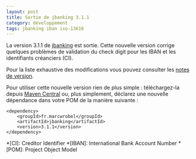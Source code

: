 ```yaml
---
layout: post
title: Sortie de jbanking 3.1.1
category: développement
tags: jbanking iban iso-13616
---
```


La version 3.1.1 de [jbanking](https://github.com/marcwrobel/jbanking) est sortie. Cette nouvelle version corrige quelques problèmes de validation du check
digit pour les IBAN et les identifiants créanciers (CI).

Pour la liste exhaustive des modifications vous pouvez consulter les
[notes de version](https://github.com/marcwrobel/jbanking/releases/tag/v3.1.1).

Pour utiliser cette nouvelle version rien de plus simple : téléchargez-la
depuis [Maven Central](https://search.maven.org/artifact/fr.marcwrobel/jbanking/3.1.1/jar) ou, plus simplement, déclarez une nouvelle dépendance dans votre POM
de la manière suivante :

    <dependency>
        <groupId>fr.marcwrobel</groupId>
        <artifactId>jbanking</artifactId>
        <version>3.1.1</version>
    </dependency>

*[CI]: Creditor Identifier
*[IBAN]: International Bank Account Number
*[POM]: Project Object Model
